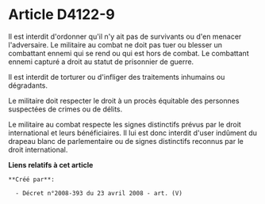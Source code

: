 # Article D4122-9

Il est interdit d'ordonner qu'il n'y ait pas de survivants ou d'en menacer l'adversaire. Le militaire au combat ne doit pas
tuer ou blesser un combattant ennemi qui se rend ou qui est hors de combat. Le combattant ennemi capturé a droit au statut de
prisonnier de guerre.

Il est interdit de torturer ou d'infliger des traitements inhumains ou dégradants.

Le militaire doit respecter le droit à un procès équitable des personnes suspectées de crimes ou de délits.

Le militaire au combat respecte les signes distinctifs prévus par le droit international et leurs bénéficiaires. Il lui est
donc interdit d'user indûment du drapeau blanc de parlementaire ou de signes distinctifs reconnus par le droit international.

**Liens relatifs à cet article**

	**Créé par**:

	  - Décret n°2008-393 du 23 avril 2008 - art. (V)
